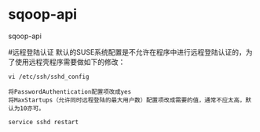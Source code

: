 # sqoop-api
sqoop-api

#远程登陆认证
默认的SUSE系统配置是不允许在程序中进行远程登陆认证的，为了使用远程壳程序需要做如下的修改：
``````````````
vi /etc/ssh/sshd_config
``````````````
``````````````
将PasswordAuthentication配置项改成yes
将MaxStartups（允许同时远程登陆的最大用户数）配置项改成需要的值，通常不应太高，默认为10亦可。

service sshd restart
``````````````